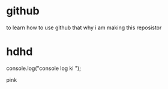 # github
to learn how to use github that why i am making this reposistor
<h1>hdhd</h1>
console.log("console log ki ");
<p style:"text-decoration:underline">pink</p>
